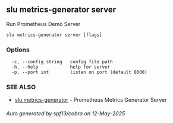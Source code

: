 ## slu metrics-generator server

Run Prometheus Demo Server

```
slu metrics-generator server [flags]
```

### Options

```
  -c, --config string   config file path
  -h, --help            help for server
  -p, --port int        listen on port (default 8000)
```

### SEE ALSO

* [slu metrics-generator](slu_metrics-generator.md)	 - Prometheus Metrics Generator Server

###### Auto generated by spf13/cobra on 12-May-2025
